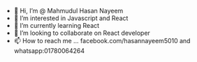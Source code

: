 - 👋 Hi, I’m @ Mahmudul Hasan Nayeem
- 👀 I’m interested in Javascript and React
- 🌱 I’m currently learning React
- 💞️ I’m looking to collaborate on React developer
- 📫 How to reach me ... facebook.com/hasannayeem5010 and whatsapp:01780064264

<!---
hasannayeem71/hasannayeem71 is a ✨ special ✨ repository because its `README.md` (this file) appears on your GitHub profile.
You can click the Preview link to take a look at your changes.
--->

